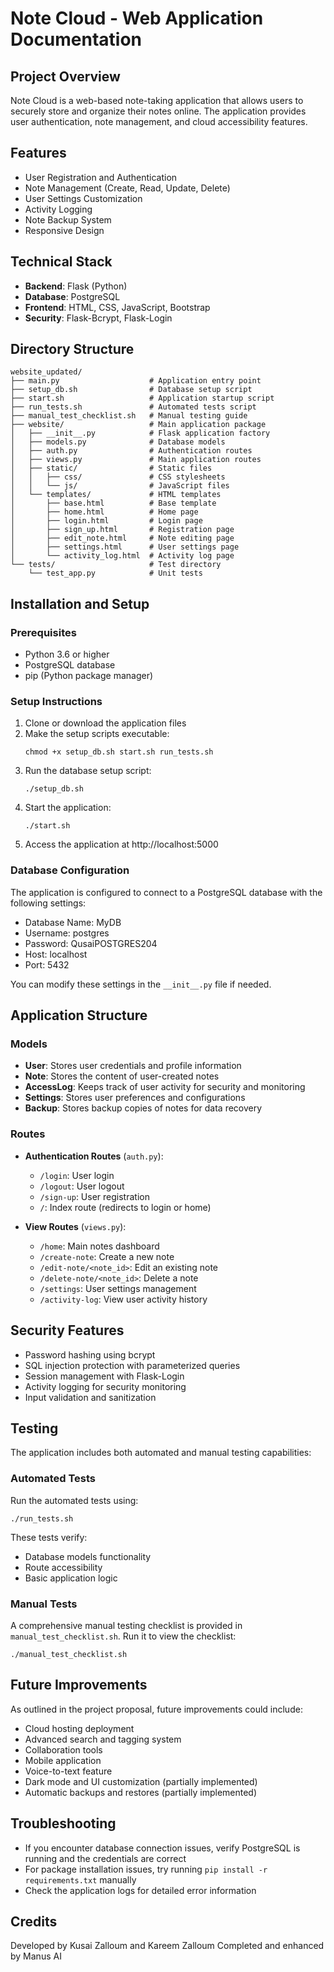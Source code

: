 # Note Cloud - Web Application Documentation

## Project Overview
Note Cloud is a web-based note-taking application that allows users to securely store and organize their notes online. The application provides user authentication, note management, and cloud accessibility features.

## Features
- User Registration and Authentication
- Note Management (Create, Read, Update, Delete)
- User Settings Customization
- Activity Logging
- Note Backup System
- Responsive Design

## Technical Stack
- **Backend**: Flask (Python)
- **Database**: PostgreSQL
- **Frontend**: HTML, CSS, JavaScript, Bootstrap
- **Security**: Flask-Bcrypt, Flask-Login

## Directory Structure
```
website_updated/
├── main.py                    # Application entry point
├── setup_db.sh                # Database setup script
├── start.sh                   # Application startup script
├── run_tests.sh               # Automated tests script
├── manual_test_checklist.sh   # Manual testing guide
├── website/                   # Main application package
│   ├── __init__.py            # Flask application factory
│   ├── models.py              # Database models
│   ├── auth.py                # Authentication routes
│   ├── views.py               # Main application routes
│   ├── static/                # Static files
│   │   ├── css/               # CSS stylesheets
│   │   └── js/                # JavaScript files
│   └── templates/             # HTML templates
│       ├── base.html          # Base template
│       ├── home.html          # Home page
│       ├── login.html         # Login page
│       ├── sign_up.html       # Registration page
│       ├── edit_note.html     # Note editing page
│       ├── settings.html      # User settings page
│       └── activity_log.html  # Activity log page
└── tests/                     # Test directory
    └── test_app.py            # Unit tests
```

## Installation and Setup

### Prerequisites
- Python 3.6 or higher
- PostgreSQL database
- pip (Python package manager)

### Setup Instructions
1. Clone or download the application files
2. Make the setup scripts executable:
   ```
   chmod +x setup_db.sh start.sh run_tests.sh
   ```
3. Run the database setup script:
   ```
   ./setup_db.sh
   ```
4. Start the application:
   ```
   ./start.sh
   ```
5. Access the application at http://localhost:5000

### Database Configuration
The application is configured to connect to a PostgreSQL database with the following settings:
- Database Name: MyDB
- Username: postgres
- Password: QusaiPOSTGRES204
- Host: localhost
- Port: 5432

You can modify these settings in the `__init__.py` file if needed.

## Application Structure

### Models
- **User**: Stores user credentials and profile information
- **Note**: Stores the content of user-created notes
- **AccessLog**: Keeps track of user activity for security and monitoring
- **Settings**: Stores user preferences and configurations
- **Backup**: Stores backup copies of notes for data recovery

### Routes
- **Authentication Routes** (`auth.py`):
  - `/login`: User login
  - `/logout`: User logout
  - `/sign-up`: User registration
  - `/`: Index route (redirects to login or home)

- **View Routes** (`views.py`):
  - `/home`: Main notes dashboard
  - `/create-note`: Create a new note
  - `/edit-note/<note_id>`: Edit an existing note
  - `/delete-note/<note_id>`: Delete a note
  - `/settings`: User settings management
  - `/activity-log`: View user activity history

## Security Features
- Password hashing using bcrypt
- SQL injection protection with parameterized queries
- Session management with Flask-Login
- Activity logging for security monitoring
- Input validation and sanitization

## Testing
The application includes both automated and manual testing capabilities:

### Automated Tests
Run the automated tests using:
```
./run_tests.sh
```

These tests verify:
- Database models functionality
- Route accessibility
- Basic application logic

### Manual Tests
A comprehensive manual testing checklist is provided in `manual_test_checklist.sh`. Run it to view the checklist:
```
./manual_test_checklist.sh
```

## Future Improvements
As outlined in the project proposal, future improvements could include:
- Cloud hosting deployment
- Advanced search and tagging system
- Collaboration tools
- Mobile application
- Voice-to-text feature
- Dark mode and UI customization (partially implemented)
- Automatic backups and restores (partially implemented)

## Troubleshooting
- If you encounter database connection issues, verify PostgreSQL is running and the credentials are correct
- For package installation issues, try running `pip install -r requirements.txt` manually
- Check the application logs for detailed error information

## Credits
Developed by Kusai Zalloum and Kareem Zalloum
Completed and enhanced by Manus AI
